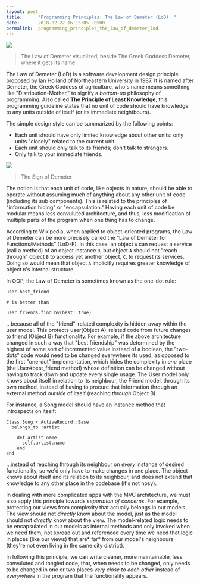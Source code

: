 ```yaml
---
layout: post
title:      "Programming Principles: The Law of Demeter (LoD)  "
date:       2018-02-22 16:15:05 -0500
permalink:  programming_principles_the_law_of_demeter_lod
---
```



![](https://i.imgur.com/ftD6z6u.png)
> The Law of Demeter visualized, beside The Greek Goddess Demeter, where it gets its name

The Law of Demeter (LoD) is a software development design principle proposed by Ian Holland of Northeastern University in 1987. It is named after Demeter, the Greek Goddess of agriculture, who's name means something like "Distribution-Mother," to signify a *bottom-up* philosophy of programming. Also called **The Principle of Least Knowledge**, this programming guideline states that no unit of code should have knowledge to any units outside of itself (or its immediate neightbours). 

The simple design style can be summarized by the following points:

- Each unit should have only limited knowledge about other units: only units "closely" related to the current unit.
- Each unit should only talk to its friends; don't talk to strangers.
- Only talk to your immediate friends.

![](https://www.brandonsavage.net/wp-content/uploads/2015/01/donttalktostrangers-e1421333484115.png)
> The Sign of Demeter

The notion is that each unit of code, like objects in nature, should be able to operate without assuming much of anything about any other unit of code (including its sub components). This is related to the principles of "information hiding" or "encapsulation." Having each unit of code be modular means less convuluted architecture, and thus, less modification of multiple parts of the program when one thing has to change. 

According to Wikipedia, when applied to object-oriented programs, the Law of Demeter can be more precisely called the “Law of Demeter for Functions/Methods” (LoD-F). In this case, an object ```A``` can request a service (call a method) of an object instance ```B```, but object ```A``` should not "reach through" object ```B``` to access yet another object, ```C```, to request its services. Doing so would mean that object ```A``` implicitly requires greater knowledge of object ```B```'s internal structure.

In OOP, the Law of Demeter is sometimes known as the one-dot rule:

```
user.best_friend

# is better than 

user.friends.find_by(best: true)
```

...because all of the "friend"-related complexity is hidden away within the user model. This protects user(Object A)-related code from future changes to friend (Object B) functionality. For example, if the above architecture changed in such a way that "best friendship" was determined by the highest of some sort of incremented value instead of a boolean, the "two-dots" code would need to be changed everywhere its used, as opposed to the first "one-dot" implementation, which hides the complexity in *one* place (the User#best_friend method) whose definition can be changed without having to track down and update every single usage. The User model only knows about itself in relation to its neighbour, the Friend model, through its own method, instead of having to procure that information  through an external method *outside* of itself (reaching *through* Object B). 

For instance, a Song model should have an instance method that introspects on itself:

```
Class Song < ActiveRecord::Base
  belongs_to :artist
	
	def artist_name
	  self.artist.name
	end
end
```

...instead of reaching through its neighbour on *every* instance of desired functionality, so we'd only have to make changes in one place. The object knows about itself and its relation to its neighbour, and does not extend that knowledge to any other place in the codebase (it's not nosy). 

In dealing with more complicated apps with the MVC architecture, we must also apply this principle towards *separation of concerns*. For example, protecting our views from complexity that actually belongs in our models. The view should not *directly* know about the model, just as the model should not *directly* know about the view. The model-related logic needs to be encapsulated in our models as internal methods and only invoked when we need them, not spread out and referenced every time we need that logic in places (like our views) that are* far* from our model's neighbours (they're not even living in the same city district).

In following this principle, we can write cleaner, more maintainable, less convuluted and tangled code, that, when needs to be changed, only needs to be changed in one or two places *very close to each other* instead of *everywhere* in the program that the functionality appears. 





